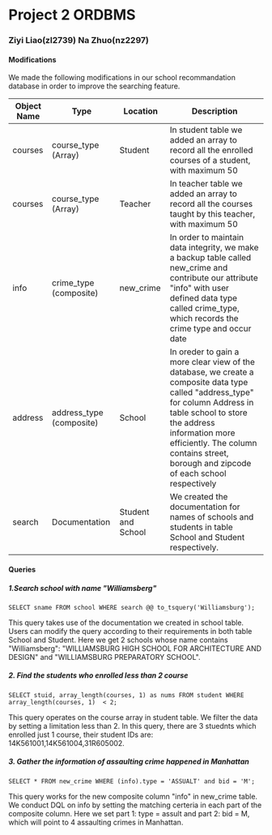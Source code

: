 # Project 2 ORDBMS
### Ziyi Liao(zl2739)  Na Zhuo(nz2297)
#### Modifications
We made the following modifications in our school recommandation database in order to improve the searching feature. <br/>

| Object Name | Type | Location | Description |
| ------------- | ------------- | ------------- | ------------- |
| courses | course_type (Array) | Student | In student table we added an array to record all the enrolled courses of a student, with maximum 50 |
| courses | course_type (Array) | Teacher | In teacher table we added an array to record all the courses taught by this teacher, with maximum 50 |
| info | crime_type (composite) | new_crime | In order to maintain data integrity, we make a backup table called new_crime and contribute our attribute "info" with user defined data type called crime_type, which records the crime type and occur date |
| address | address_type (composite) | School | In oreder to gain a more clear view of the database, we create a composite data type called "address_type" for column Address in table school to store the address information more efficiently. The column contains street, borough and zipcode of each school respectively |
| search | Documentation | Student and School | We created the documentation for names of schools and students in table School and Student respectively. |
#### Queries
##### 1.Search school with name "Williamsberg" 
```
SELECT sname FROM school WHERE search @@ to_tsquery('Williamsburg');
```
This query takes use of the documentation we created in school table. Users can modify the query according to their requirements in both table School and Student. Here we get 2 schools whose name contains "Williamsberg": "WILLIAMSBURG HIGH SCHOOL FOR ARCHITECTURE AND DESIGN"
and "WILLIAMSBURG PREPARATORY SCHOOL".


##### 2. Find the students who enrolled less than 2 course
```
SELECT stuid, array_length(courses, 1) as nums FROM student WHERE array_length(courses, 1)  < 2;
```
This query operates on the course array in student table. We filter the data by setting a limitation less than 2. In this query, there are 3 stuednts which enrolled just 1 course, their student IDs are: 14K561001,14K561004,31R605002. 

##### 3. Gather the information of assaulting crime happened in Manhattan 
```
SELECT * FROM new_crime WHERE (info).type = 'ASSUALT' and bid = 'M';
```
This query works for the new composite column "info" in new_crime table. We conduct DQL on info by setting the matching certeria in each part of the composite column. Here we set part 1: type = assult and part 2: bid = M, which will point to 4 assaulting crimes in Manhattan. 
